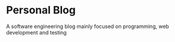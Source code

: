 # Personal Blog
A software engineering blog mainly focused on programming, web development and testing